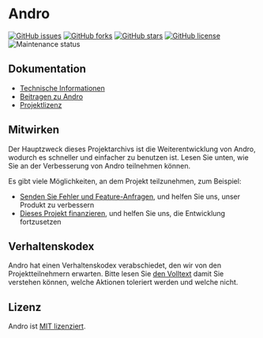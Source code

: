 # Andro

[![GitHub issues](https://img.shields.io/github/issues/CMihai99/andro?style=flat-square)](https://github.com/CMihai99/andro/issues)
[![GitHub forks](https://img.shields.io/github/forks/CMihai99/andro?style=flat-square)](https://github.com/CMihai99/andro/network)
[![GitHub stars](https://img.shields.io/github/stars/CMihai99/andro?style=flat-square)](https://github.com/CMihai99/andro/stargazers)
[![GitHub license](https://img.shields.io/github/license/CMihai99/andro?style=flat-square)](https://github.com/CMihai99/andro/blob/master/LICENSE)
![Maintenance status](https://img.shields.io/maintenance/yes/2021?style=flat-square)

## Dokumentation

- [Technische Informationen](https://github.com/CMihai99/andro/blob/main/README.md)
- [Beitragen zu Andro](https://github.com/CMihai99/andro/blob/main/CONTRIBUTING.md)
- [Projektlizenz](https://github.com/CMihai99/andro/blob/main/LICENSE)

## Mitwirken

Der Hauptzweck dieses Projektarchivs ist die Weiterentwicklung von Andro, wodurch es schneller und einfacher zu benutzen ist. Lesen Sie unten, wie Sie an der Verbesserung von Andro teilnehmen können.

Es gibt viele Möglichkeiten, an dem Projekt teilzunehmen, zum Beispiel:

* [Senden Sie Fehler und Feature-Anfragen](https://github.com/CMihai99/andro/issues), und helfen Sie uns, unser Produkt zu verbessern
* [Dieses Projekt finanzieren](https://www.paypal.com/paypalme/Impulse884?locale.x=en_US), und helfen Sie uns, die Entwicklung fortzusetzen

## Verhaltenskodex

Andro hat einen Verhaltenskodex verabschiedet, den wir von den Projektteilnehmern erwarten. Bitte lesen Sie [den Volltext](https://code.fb.com/codeofconduct) damit Sie verstehen können, welche Aktionen toleriert werden und welche nicht.

## Lizenz

Andro ist [MIT lizenziert](LICENSE).
